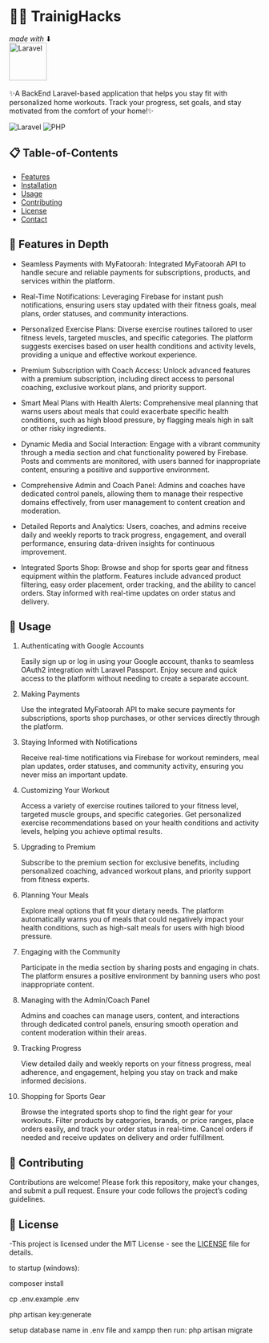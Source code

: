 # 🏋️‍♂️ TrainigHacks
_made with_ ⬇ <br/>  [<img src="https://laravel.com/img/logomark.min.svg" alt="Laravel" width="75">](https://laravel.com/) 
<br/>
<br/>
✨A BackEnd Laravel-based application that helps you stay fit with personalized home workouts. 
Track your progress, set goals, and stay motivated from the comfort of your home!✨

![Laravel](https://img.shields.io/badge/Laravel-10-orange)
![PHP](https://img.shields.io/badge/PHP-%5E8.2-blue)

## 📋 Table-of-Contents
- [Features](#Features-in-Depth)
- [Installation](#installation)
- [Usage](#Usage)
- [Contributing](#contributing)
- [License](##license)
- [Contact](#contact)


## 🌟 Features in Depth

   - Seamless Payments with MyFatoorah: Integrated MyFatoorah API to handle secure and reliable payments for subscriptions, products, and services within the platform.

   - Real-Time Notifications: Leveraging Firebase for instant push notifications, ensuring users stay updated with their fitness goals, meal plans, order statuses, and community         interactions.

   - Personalized Exercise Plans: Diverse exercise routines tailored to user fitness levels, targeted muscles, and specific categories. The platform suggests exercises based on         user health conditions and activity levels, providing a unique and effective workout experience.

   - Premium Subscription with Coach Access: Unlock advanced features with a premium subscription, including direct access to personal coaching, exclusive workout plans, and            priority support.

   - Smart Meal Plans with Health Alerts: Comprehensive meal planning that warns users about meals that could exacerbate specific health conditions, such as high blood pressure,        by flagging meals high in salt or other risky ingredients.

   - Dynamic Media and Social Interaction: Engage with a vibrant community through a media section and chat functionality powered by Firebase. Posts and comments are monitored,         with users banned for inappropriate content, ensuring a positive and supportive environment.

   - Comprehensive Admin and Coach Panel: Admins and coaches have dedicated control panels, allowing them to manage their respective domains effectively, from user management to         content creation and moderation.

   - Detailed Reports and Analytics: Users, coaches, and admins receive daily and weekly reports to track progress, engagement, and overall performance, ensuring data-driven             insights for continuous improvement.

   - Integrated Sports Shop: Browse and shop for sports gear and fitness equipment within the platform. Features include advanced product filtering, easy order placement, order         tracking, and the ability to cancel orders. Stay informed with real-time updates on order status and delivery.

## 🎯 Usage
1. Authenticating with Google Accounts

    Easily sign up or log in using your Google account, thanks to seamless OAuth2 integration with Laravel Passport. Enjoy secure and quick access to the platform without needing to create a separate account.

2. Making Payments

    Use the integrated MyFatoorah API to make secure payments for subscriptions, sports shop purchases, or other services directly through the platform.

3. Staying Informed with Notifications

    Receive real-time notifications via Firebase for workout reminders, meal plan updates, order statuses, and community activity, ensuring you never miss an important update.

4. Customizing Your Workout

    Access a variety of exercise routines tailored to your fitness level, targeted muscle groups, and specific categories.
    Get personalized exercise recommendations based on your health conditions and activity levels, helping you achieve optimal results.

5. Upgrading to Premium

    Subscribe to the premium section for exclusive benefits, including personalized coaching, advanced workout plans, and priority support from fitness experts.

6. Planning Your Meals

    Explore meal options that fit your dietary needs. The platform automatically warns you of meals that could negatively impact your health conditions, such as high-salt meals for users with high blood pressure.

7. Engaging with the Community

    Participate in the media section by sharing posts and engaging in chats. The platform ensures a positive environment by banning users who post inappropriate content.

8. Managing with the Admin/Coach Panel

    Admins and coaches can manage users, content, and interactions through dedicated control panels, ensuring smooth operation and content moderation within their areas.

9. Tracking Progress

    View detailed daily and weekly reports on your fitness progress, meal adherence, and engagement, helping you stay on track and make informed decisions.

10. Shopping for Sports Gear

    Browse the integrated sports shop to find the right gear for your workouts.
    Filter products by categories, brands, or price ranges, place orders easily, and track your order status in real-time.
    Cancel orders if needed and receive updates on delivery and order fulfillment.
## 🤝 Contributing

Contributions are welcome! Please fork this repository, make your changes, and submit a pull request. Ensure your code follows the project’s coding guidelines.

## 📜 License

-This project is licensed under the MIT License - see the [LICENSE](LICENSE) file for details.

to startup (windows):

composer install

cp .env.example .env

php artisan key:generate

setup database name in .env file and xampp then run: php artisan migrate

